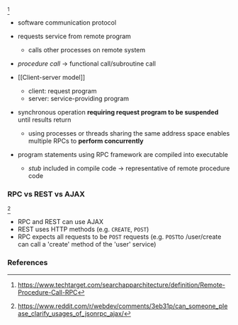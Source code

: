 [^techtarget]
- software communication protocol
- requests service from remote program
	- calls other processes on remote system
- *procedure call* -> functional call/subroutine call

- [[Client-server model]]
	- client: request program
	- server: service-providing program
- synchronous operation **requiring request program to be suspended** until results return
	- using processes or threads sharing the same address space enables multiple RPCs to **perform concurrently**

- program statements using RPC framework are compiled into executable
	- *stub* included in compile code -> representative of remote procedure code
### RPC vs REST vs AJAX
 [^reddit]
- RPC and REST can use AJAX
- REST uses HTTP methods (e.g. `CREATE`, `POST`)
- RPC expects all requests to be `POST` requests (e.g. `POST`to /user/create can call a 'create' method of the 'user' service)
### References
 [^techtarget]: https://www.techtarget.com/searchapparchitecture/definition/Remote-Procedure-Call-RPC
 [^reddit]: https://www.reddit.com/r/webdev/comments/3eb31p/can_someone_please_clarify_usages_of_jsonrpc_ajax/
 